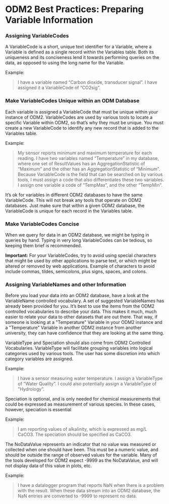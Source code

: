 ODM2 Best Practices: Preparing Variable Information
===================================================

### Assigning VariableCodes ###
A VariableCode is a short, unique text identifier for a Variable, where a Variable is defined as a single record within the Variables table. Both its uniqueness and its conciseness lend it towards performing queries on the data, as opposed to using the long name for the Variable.

Example:

>I have a variable named “Carbon dioxide, transducer signal”. I have assigned it a VariableCode of “CO2sig”.

### Make VariableCodes Unique within an ODM Database ###
Each variable is assigned a VariableCode that must be unique within your instance of ODM2. VariableCodes are used by various tools to locate a specific Variable within ODM2, so that’s why they must be unique. You must create a new VariableCode to identify any new record that is added to the Variables table.

Example:

>My sensor reports minimum and maximum temperature for each reading. I have two variables named “Temperature” in my database, where one set of ResultValues has an AggregationStatistic of “Maximum” and the other has an AggregationStatistic of “Minimum”. Because VariableCode is the field that can be searched on by various tools, I must assign a code that also differentiates these two variables. I assign one variable a code of “TempMax”, and the other “TempMin”.

It’s ok for variables in different ODM2 databases to have the same VariableCode. This will not break any tools that operate on ODM2 databases. Just make sure that within a given ODM2 database, the VariableCode is unique for each record in the Variables table.

### Make VariableCodes Concise ###
When we query for data in an ODM2 database, we might be typing in queries by hand. Typing in very long VariableCodes can be tedious, so keeping them brief is recommended.

**Important:** For your VariableCodes, try to avoid using special characters that might be used by other applications to parse text, or which might be altered or removed by web applications. Example of characters to avoid include commas, tildes, semicolons, plus signs, spaces, and colons.

### Assigning VariableNames and other Information ###
Before you load your data into an ODM2 database, have a look at the VariableName controlled vocabulary. A set of suggested VariableNames has already been provided for you. It’s best to use the items from the ODM2 controlled vocabularies to describe your data. This makes it much, much easier to relate your data to other datasets that are out there. That way, if someone is looking at a "Temperature" Variable in your ODM2 instance and a "Temperature" Variable in another ODM2 instance from another university, they can have confidence that they are looking at the same thing.

VariableType and Speciation should also come from ODM2 Controlled Vocabularies. VariableType will facilitate grouping variables into logical categories used by various tools. The user has some discretion into which category variables are assigned.

Example: 

>I have a sensor measuring water temperature. I assign a VariableType of "Water Quality". I could also potentially assign a VariableType of "Hydrology".

Speciation is optional, and is only needed for chemical measurements that could be expressed as measurement of various species. In these cases, however, speciation is essential

Example:

>I am reporting values of alkalinity, which is expressed as mg/L CaCO3. The speciation should be specified as CaCO3.

The NoDataValue represents an indicator that no value was measured or collected when one should have been. This must be a numeric value, and should be outside the range of observed values for the variable. Many of the tools developed for ODM2 expect -9999 as the NoDataValue, and will not display data of this value in plots, etc.

Example:

>I have a datalogger program that reports NaN when there is a problem with the result. When these data stream into an ODM2 database, the NaN entries are converted to -9999 to represent no data.

